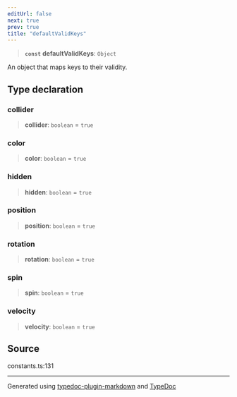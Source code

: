 ```yaml
---
editUrl: false
next: true
prev: true
title: "defaultValidKeys"
---
```


> **`const`** **defaultValidKeys**: `Object`

An object that maps keys to their validity.

## Type declaration

### collider

> **collider**: `boolean` = `true`

### color

> **color**: `boolean` = `true`

### hidden

> **hidden**: `boolean` = `true`

### position

> **position**: `boolean` = `true`

### rotation

> **rotation**: `boolean` = `true`

### spin

> **spin**: `boolean` = `true`

### velocity

> **velocity**: `boolean` = `true`

## Source

constants.ts:131

***

Generated using [typedoc-plugin-markdown](https://www.npmjs.com/package/typedoc-plugin-markdown) and [TypeDoc](https://typedoc.org/)
